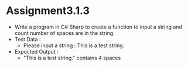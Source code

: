 # Assignment3.1.3

- Write a program in C# Sharp to create a function to input a string and count number of spaces are in the string.
- Test Data :
	- Please input a string : This is a test string.
- Expected Output :
	- "This is a test string." contains 4 spaces
